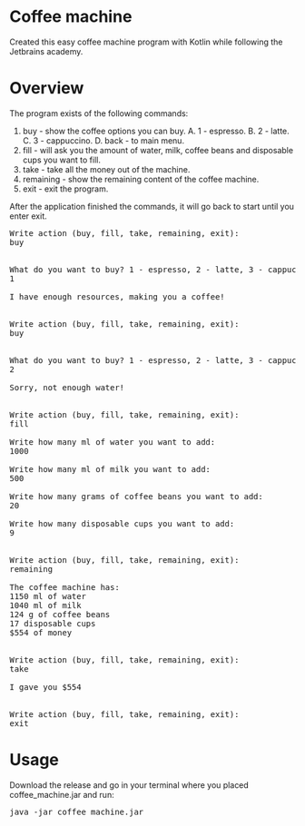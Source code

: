 # Coffee machine
Created this easy coffee machine program with Kotlin while following the Jetbrains academy.

# Overview
The program exists of the following commands:

1. buy - show the coffee options you can buy.
A. 1 - espresso.
B. 2 - latte.
C. 3 - cappuccino.
D. back - to main menu.
2. fill - will ask you the amount of water, milk, coffee beans and disposable cups you want to fill.
3. take - take all the money out of the machine.
4. remaining - show the remaining content of the coffee machine.
5. exit - exit the program.

After the application finished the commands, it will go back to start until you enter exit.

<pre>
Write action (buy, fill, take, remaining, exit):
buy


What do you want to buy? 1 - espresso, 2 - latte, 3 - cappuccino, back - to main menu:
1

I have enough resources, making you a coffee!


Write action (buy, fill, take, remaining, exit):
buy


What do you want to buy? 1 - espresso, 2 - latte, 3 - cappuccino, back - to main menu:
2

Sorry, not enough water!


Write action (buy, fill, take, remaining, exit):
fill

Write how many ml of water you want to add:
1000

Write how many ml of milk you want to add:
500

Write how many grams of coffee beans you want to add:
20

Write how many disposable cups you want to add:
9


Write action (buy, fill, take, remaining, exit):
remaining

The coffee machine has:
1150 ml of water
1040 ml of milk
124 g of coffee beans
17 disposable cups
$554 of money


Write action (buy, fill, take, remaining, exit):
take

I gave you $554


Write action (buy, fill, take, remaining, exit):
exit
</pre>

# Usage
Download the release and go in your terminal where you placed coffee_machine.jar and run:

<pre>java -jar coffee_machine.jar</pre>
